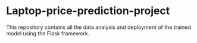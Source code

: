 # Laptop-price-prediction-project
This repository contains all the data analysis and deployment of the trained model using the Flask framework.
